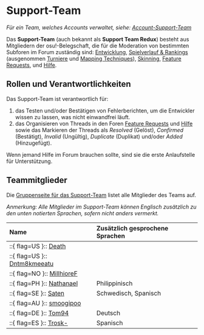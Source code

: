 # Support-Team

*Für ein Team, welches Accounts verwaltet, siehe: [Account-Support-Team](/wiki/People/The_Team/Account_support_team)*

Das **Support-Team** (auch bekannt als **Support Team Redux**) besteht aus Mitgliedern der osu!-Belegschaft, die für die Moderation von bestimmten Subforen im Forum zuständig sind: [Entwicklung](https://osu.ppy.sh/community/forums/2), [Spielverlauf & Rankings](https://osu.ppy.sh/community/forums/13) (ausgenommen [Turniere](https://osu.ppy.sh/community/forums/55) und [Mapping Techniques](https://osu.ppy.sh/community/forums/61)), [Skinning](https://osu.ppy.sh/community/forums/15), [Feature Requests](https://osu.ppy.sh/community/forums/4), und [Hilfe](https://osu.ppy.sh/community/forums/5).

## Rollen und Verantwortlichkeiten

Das Support-Team ist verantwortlich für:

1. das Testen und/oder Bestätigen von Fehlerberichten, um die Entwickler wissen zu lassen, was nicht einwandfrei läuft.
2. das Organisieren von Threads in den Foren [Feature Requests](https://osu.ppy.sh/community/forums/4) und [Hilfe](https://osu.ppy.sh/community/forums/5) sowie das Markieren der Threads als *Resolved* (Gelöst), *Confirmed* (Bestätigt), *Invalid* (Ungültig), *Duplicate* (Duplikat) und/oder *Added* (Hinzugefügt).

Wenn jemand Hilfe im Forum brauchen sollte, sind sie die erste Anlaufstelle für Unterstützung.

## Teammitglieder

Die [Gruppenseite für das Support-Team](https://osu.ppy.sh/groups/22) listet alle Mitglieder des Teams auf.

*Anmerkung: Alle Mitglieder im Support-Team können Englisch zusätzlich zu den unten notierten Sprachen, sofern nicht anders vermerkt.*

| Name | Zusätzlich gesprochene Sprachen |
| :-- | :-- |
| ::{ flag=US }:: [Death](https://osu.ppy.sh/users/3242450) |  |
| ::{ flag=US }:: [Dntm8kmeeatu](https://osu.ppy.sh/users/5428812) |  |
| ::{ flag=NO }:: [MillhioreF](https://osu.ppy.sh/users/941094) |  |
| ::{ flag=PH }:: [Nathanael](https://osu.ppy.sh/users/2295078) | Philippinisch |
| ::{ flag=SE }:: [Saten](https://osu.ppy.sh/users/444506) | Schwedisch, Spanisch |
| ::{ flag=AU }:: [smoogipoo](https://osu.ppy.sh/users/1040328) |  |
| ::{ flag=DE }:: [Tom94](https://osu.ppy.sh/users/1857058) | Deutsch |
| ::{ flag=ES }:: [Trosk-](https://osu.ppy.sh/users/3469385) | Spanisch |

